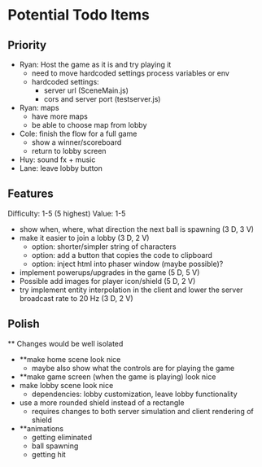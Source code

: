 # Potential Todo Items

## Priority

- Ryan: Host the game as it is and try playing it
  - need to move hardcoded settings process variables or env
  - hardcoded settings:
    - server url (SceneMain.js)
    - cors and server port (testserver.js)
- Ryan: maps
  - have more maps
  - be able to choose map from lobby
- Cole: finish the flow for a full game
  - show a winner/scoreboard
  - return to lobby screen
- Huy: sound fx + music
- Lane: leave lobby button

## Features

Difficulty: 1-5 (5 highest)
Value: 1-5

- show when, where, what direction the next ball is spawning (3 D, 3 V)
- make it easier to join a lobby (3 D, 2 V)
  - option: shorter/simpler string of characters
  - option: add a button that copies the code to clipboard
  - option: inject html into phaser window (maybe possible)?
- implement powerups/upgrades in the game (5 D, 5 V)
- Possible add images for player icon/shield (5 D, 2 V)
- try implement entity interpolation in the client and lower the server broadcast rate to 20 Hz (3 D, 2 V)

## Polish

** Changes would be well isolated

- **make home scene look nice
  - maybe also show what the controls are for playing the game
- **make game screen (when the game is playing) look nice
- make lobby scene look nice
  - dependencies: lobby customization, leave lobby functionality
- use a more rounded shield instead of a rectangle
  - requires changes to both server simulation and client rendering of shield
- **animations
  - getting eliminated
  - ball spawning
  - getting hit
